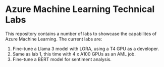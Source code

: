 # Azure Machine Learning Technical Labs

This repository contains a number of labs to showcase the capabilites of Azure Machine Learning.  The current labs are:

1.  Fine-tune a Llama 3 model with LORA, using a T4 GPU as a developer.
2.  Same as lab 1, this time with 4 x A100 GPUs as an AML job.
3.  Fine-tune a BERT model for sentiment analysis.

 
